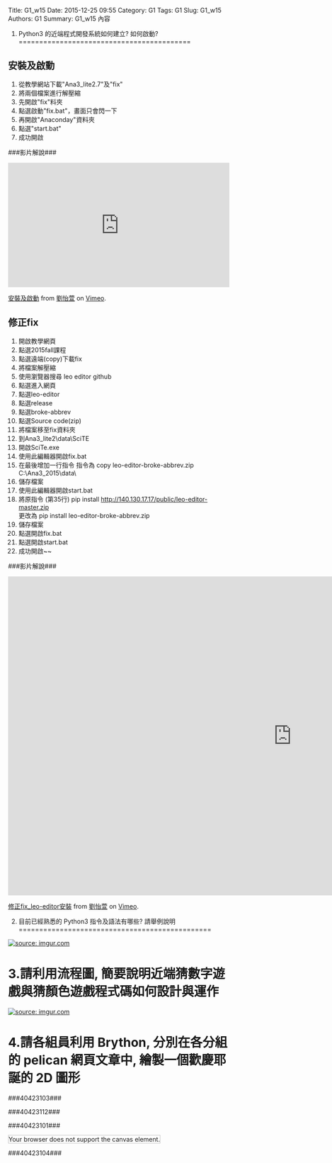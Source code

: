 Title: G1_w15
Date: 2015-12-25 09:55
Category: G1
Tags: G1
Slug: G1_w15
Authors: G1
Summary: G1_w15 內容

 1. Python3 的近端程式開發系統如何建立? 如何啟動?
==========================================
            
                    
                        
安裝及啟動
-----------------
1. 從教學網站下載"Ana3_lite2.7"及"fix"
2. 將兩個檔案進行解壓縮
3. 先開啟"fix"料夾
4. 點選啟動"fix.bat"，畫面只會閃一下
5. 再開啟"Anaconday"資料夾
6. 點選"start.bat"
7. 成功開啟
        
            
###影片解說###
                                            
<iframe src="https://player.vimeo.com/video/145948723" width="500" height="281" frameborder="0" webkitallowfullscreen mozallowfullscreen allowfullscreen></iframe> <p><a href="https://vimeo.com/145948723">安裝及啟動</a> from <a href="https://vimeo.com/user45467634">劉怡萱</a> on <a href="https://vimeo.com">Vimeo</a>.</p>
            
               
                
修正fix
-----------
1. 開啟教學網頁
2. 點選2015fall課程
3. 點選遠端(copy)下載fix
4. 將檔案解壓縮
5. 使用瀏覽器搜尋 leo editor github
6. 點選進入網頁
7. 點選leo-editor
8. 點選release
9. 點選broke-abbrev
10. 點選Source code(zip)
11. 將檔案移至fix資料夾
12. 到Ana3_lite2\data\SciTE
13. 開啟SciTe.exe 
14. 使用此編輯器開啟fix.bat
15. 在最後增加一行指令
      指令為  copy leo-editor-broke-abbrev.zip C:\Ana3_2015\data\                            
16. 儲存檔案
17. 使用此編輯器開啟start.bat
18. 將原指令 (第35行) pip install http://140.130.17.17/public/leo-editor-master.zip           
     更改為 pip install leo-editor-broke-abbrev.zip
19. 儲存檔案
20. 點選開啟fix.bat
21. 點選開啟start.bat
22. 成功開啟~~                
                    
                    
###影片解說###
                            
                            

<iframe src="https://player.vimeo.com/video/147597320" width="1280" height="720" frameborder="0" webkitallowfullscreen mozallowfullscreen allowfullscreen></iframe> <p><a href="https://vimeo.com/147597320">修正fix_leo-editor安裝</a> from <a href="https://vimeo.com/user45467634">劉怡萱</a> on <a href="https://vimeo.com">Vimeo</a>.</p>
            
                
                
 2. 目前已經熟悉的 Python3 指令及語法有哪些? 請舉例說明
===============================================
                    
                            
                            
                            
<a href="http://imgur.com/FxIA2DT"><img src="http://i.imgur.com/FxIA2DT.jpg" title="source: imgur.com" /></a>
                    
                            
                            
                            
3.請利用流程圖, 簡要說明近端猜數字遊戲與猜顏色遊戲程式碼如何設計與運作
===============================================================
                
                
                
                
<a href="http://imgur.com/Vb0uBlB"><img src="http://i.imgur.com/Vb0uBlB.jpg" title="source: imgur.com" /></a>
            
            
            
            
4.請各組員利用 Brython, 分別在各分組的 pelican 網頁文章中, 繪製一個歡慶耶誕的 2D 圖形
=======================================================================
                    
                    
                    
###40423103###
                                
                                    
<!-- 導入 brython.js -->

<script type="text/javascript" src="js/Brython3.2.3-20151122-082712/G1-40423103.js"></script>

<!-- 啟動 brython() -->

<script>
window.onload=function(){
brython(1);
}
</script>

<!-- 以下利用 Brython 程式執行繪圖 -->

<canvas id="plotarea" width="400" height="410"></canvas>

<script type="text/python3">
# 導入 doc
from browser import document as doc
from browser import console
import math

# 準備繪圖畫布
canvas = doc["plotarea"]
ctx = canvas.getContext("2d")
    

ctx.beginPath()
grd=ctx.createLinearGradient(0,0,0,400)
grd.addColorStop(1,"#FF0000")
grd.addColorStop(0,"#FFFF00")
ctx.lineWidth = 20
ctx.strokeStyle = grd
ctx.moveTo(0,0)
ctx.lineTo(0,400)
ctx.stroke()

ctx.beginPath()
grd=ctx.createLinearGradient(400,0,0,0)
grd.addColorStop(1,"#FFFF00")
grd.addColorStop(0,"#00FF00")
ctx.strokeStyle = grd
ctx.moveTo(0,0)
ctx.lineTo(400,0)
ctx.stroke()

ctx.beginPath()
grd=ctx.createLinearGradient(0,400,0,0)
grd.addColorStop(1,"#00FF00")
grd.addColorStop(0,"#FFFF00")
ctx.strokeStyle = grd
ctx.moveTo(400,0)
ctx.lineTo(400,400)
ctx.stroke()

ctx.beginPath()
grd=ctx.createLinearGradient(0,0,400,0)
grd.addColorStop(0,"#FF0000")
grd.addColorStop(1,"#FFFF00")
ctx.strokeStyle = grd
ctx.moveTo(0,410)
ctx.lineTo(400,410)
ctx.stroke()


ctx.beginPath()
ctx.moveTo(140, 60)
ctx.quadraticCurveTo(170, 45, 200, 15)
ctx.moveTo(200, 12)
ctx.quadraticCurveTo(230, 43, 260, 61)
ctx.moveTo(260, 60)
ctx.lineTo(140, 60)

ctx.moveTo(100, 120)
ctx.quadraticCurveTo(150, 95, 180, 60)
ctx.moveTo(220, 60)
ctx.quadraticCurveTo(250, 95, 300, 120)
ctx.moveTo(100, 120)
ctx.lineTo(300, 120)

ctx.moveTo(60, 190)
ctx.quadraticCurveTo(120, 165, 160, 120)
ctx.moveTo(240, 120)
ctx.quadraticCurveTo(280, 165, 340, 190)
ctx.moveTo(60, 190)
ctx.lineTo(340, 190)

ctx.moveTo(20, 270)
ctx.quadraticCurveTo(80, 250, 140, 190)
ctx.moveTo(260, 190)
ctx.quadraticCurveTo(320, 250, 380, 270)
ctx.moveTo(20, 270)
ctx.lineTo(380, 270)

ctx.lineWidth = 5
ctx.strokeStyle = "#008800"
ctx.stroke()


ctx.fillStyle = "#663300"
ctx.fillRect(180,271.5,40,129)


ctx.beginPath()
ctx.fillStyle = "#9900FF"
ctx.fillRect(260,340,60,60)
ctx.stroke()

ctx.moveTo(260,370)
ctx.lineTo(320,370)

ctx.moveTo(290,340)
ctx.lineTo(290,400)

ctx.moveTo(290,340)
ctx.lineTo(260,320)

ctx.moveTo(290,340)
ctx.lineTo(280,300)

ctx.moveTo(258,321)
ctx.lineTo(282,300)

ctx.moveTo(290,340)
ctx.lineTo(300,300)

ctx.moveTo(290,340)
ctx.lineTo(320,320)

ctx.moveTo(298,300)
ctx.lineTo(322,320)

ctx.lineWidth = 5
ctx.strokeStyle = "#FFCC00"
ctx.stroke()


ctx.beginPath()
ctx.fillStyle = "#000099"
ctx.fillRect(60,340,100,60)

ctx.moveTo(60,370)
ctx.lineTo(160,370)

ctx.moveTo(110,340)
ctx.lineTo(110,400)

ctx.moveTo(111.5,341.5)
ctx.lineTo(100,310)

ctx.moveTo(111.5,341.5)
ctx.lineTo(80,330)

ctx.moveTo(101.5,310)
ctx.lineTo(78.5,330)

ctx.moveTo(111.5,341.5)
ctx.lineTo(140,330)

ctx.moveTo(111.5,341.5)
ctx.lineTo(120,310)

ctx.moveTo(141.5,330)
ctx.lineTo(118.5,310)

ctx.lineWidth = 5
ctx.strokeStyle = "#CC0000"
ctx.stroke()


ctx.fillStyle = "#66CCFF"
ctx.font = "23px Dutch801 XBd BT"
ctx.fillText("Merry ",13,28)
ctx.font = "23px Dutch801 XBd BT"
ctx.fillText("Christmas",13,48)
ctx.font = "23px Dutch801 XBd BT"
ctx.fillText("&",13,68)
ctx.font = "23px Dutch801 XBd BT"
ctx.fillText("Happy New ",13,88)
ctx.font = "23px Dutch801 XBd BT"
ctx.fillText("Year ",13,108)
ctx.stroke()


ctx.beginPath()

ctx.moveTo(210, 24)
ctx.quadraticCurveTo(200, 50, 160, 60)

ctx.moveTo(160,78)
ctx.quadraticCurveTo(200, 110, 270, 120)

ctx.moveTo(285, 160)
ctx.quadraticCurveTo(250, 180, 200, 190)

ctx.moveTo(280, 210)
ctx.quadraticCurveTo(220, 240, 70, 270)

ctx.lineWidth = 3
ctx.strokeStyle = "#CC0000"
ctx.stroke()


ctx.beginPath()

ctx.moveTo(225, 35)
ctx.quadraticCurveTo(220, 55, 200, 58)

ctx.moveTo(230, 70)
ctx.quadraticCurveTo(200, 105, 130, 120)

ctx.moveTo(130, 150)
ctx.quadraticCurveTo(180, 180, 300, 190)

ctx.moveTo(320, 240)
ctx.quadraticCurveTo(300, 260, 210, 270)

ctx.lineWidth = 3
ctx.strokeStyle = "#FFFF33"
ctx.stroke()


ctx.beginPath()

ctx.moveTo(172,38)
ctx.quadraticCurveTo(200, 50, 240, 60)


ctx.moveTo(245, 85)
ctx.quadraticCurveTo(240, 100, 190, 120)

ctx.moveTo(260, 140)
ctx.quadraticCurveTo(180, 180, 100, 190)

ctx.moveTo(92, 230)
ctx.quadraticCurveTo(250, 260, 330, 270)

ctx.lineWidth = 3
ctx.strokeStyle = "#0099FF"
ctx.stroke()


ctx.beginPath()
ctx.fillStyle = "#FF359A"
ctx.font = "10px ScriptS"
ctx.fillText("40423103 ",325,398)
ctx.stroke()

</script> 




<script>
window.onload=function(){
brython(1);
}
</script>
                
                    
                    
                    
                    
###40423112###
                
                
<!-- 導入 brython.js -->

<script type="text/javascript" src="js/Brython3.2.3-20151122-082712/40423112.js"></script>

<!-- 啟動 brython() -->

<script>
window.onload=function(){
brython(1);
}
</script>

<!-- 以下利用 Brython 程式執行繪圖 -->

<canvas id="plotarea2" width="300" height="200"></canvas>

<script type="text/python3">
# 導入 doc
from browser import document as doc
from browser import console
import math

# 準備繪圖畫布
canvas = doc["plotarea2"]
ctx = canvas.getContext("2d")

# 開始畫直線
ctx.beginPath()
ctx.lineWidth = 1
ctx.moveTo(50, 0)
ctx.lineTo(30, 30)
ctx.strokeStyle = "#FF0000"
ctx.stroke()

ctx.beginPath()
ctx.lineWidth = 1
ctx.moveTo(50, 0)
ctx.lineTo(70, 30)
ctx.strokeStyle = "#0000ff"
ctx.stroke()

ctx.beginPath()
ctx.lineWidth = 1
ctx.moveTo(30,30)
ctx.lineTo(45, 30)
ctx.strokeStyle = "#0000ff"
ctx.stroke() 
</script>            
            
            
            
###40423101###

<!-- 導入 brython.js -->

<script type="text/javascript" src="http://brython.info/src/brython_dist.js"></script>

<!-- 啟動 brython() -->

<script>
window.onload=function(){
brython(1);
}
</script>

<!-- 以下利用 Brython 程式執行繪圖 -->

<canvas id="plotarea2" width="0" height="0"></canvas>

<script type="text/python3">
# 導入 doc
from browser import document as doc
from browser import console
import math

# 準備繪圖畫布
canvas2 = doc["plotarea2"]
ctx22 = canvas2.getContext("2d")




</script>


<script>
window.onload=function(){
brython(1);
}
</script>


<!DOCTYPE html>
<html>
<body>

<canvas id="myCanvas" width="400" height="400"
style="border:1px solid #c3c3c3;">
Your browser does not support the canvas element.
</canvas>

<script>
var canvas = document.getElementById("myCanvas");
var ctx2 = canvas.getContext("2d");
ctx2.fillStyle = "#9F5000";
ctx2.fillRect(180,307.5,40,100);

ctx2.beginPath();
ctx2.lineWidth=5
ctx2.strokeStyle = "#9AFF02";
ctx2.moveTo(200,70);
ctx2.lineTo(100,150);
ctx2.stroke();

ctx2.beginPath();
ctx2.moveTo(200,70);
ctx2.lineTo(300,150);
ctx2.stroke();

ctx2.beginPath();
ctx2.moveTo(100,150);
ctx2.lineTo(300,150);
ctx2.stroke();

ctx2.beginPath();
ctx2.moveTo(160,150);
ctx2.lineTo(80,230);
ctx2.stroke();

ctx2.beginPath();
ctx2.moveTo(240,150);
ctx2.lineTo(320,230);
ctx2.stroke();

ctx2.beginPath();
ctx2.moveTo(80,230);
ctx2.lineTo(320,230);
ctx2.stroke();

ctx2.beginPath();
ctx2.moveTo(140,230);
ctx2.lineTo(60,310);
ctx2.stroke();

ctx2.beginPath();
ctx2.moveTo(260,230);
ctx2.lineTo(340,310);
ctx2.stroke();

ctx2.beginPath();
ctx2.moveTo(60,310);
ctx2.lineTo(340,310);
ctx2.stroke();

ctx2.beginPath();
ctx2.lineWidth=6
ctx2.strokeStyle = "#FFFF37";
ctx2.moveTo(200,10);
ctx2.lineTo(180,30);
ctx2.stroke();

ctx2.beginPath();
ctx2.moveTo(200,10);
ctx2.lineTo(220,30);
ctx2.stroke();

ctx2.beginPath();
ctx2.moveTo(180,30);
ctx2.lineTo(160,30);
ctx2.stroke();

ctx2.beginPath();
ctx2.moveTo(220,30);
ctx2.lineTo(240,30);
ctx2.stroke();

ctx2.beginPath();
ctx2.moveTo(160,30);
ctx2.lineTo(180,50);
ctx2.stroke();

ctx2.beginPath();
ctx2.moveTo(180,50);
ctx2.lineTo(170,70);
ctx2.stroke();

ctx2.beginPath();
ctx2.moveTo(170,70);
ctx2.lineTo(200,50);
ctx2.stroke();

ctx2.beginPath();
ctx2.moveTo(200,50);
ctx2.lineTo(230,70);
ctx2.stroke();

ctx2.beginPath();
ctx2.moveTo(230,70);
ctx2.lineTo(220,50);
ctx2.stroke();

ctx2.beginPath();
ctx2.moveTo(220,50);
ctx2.lineTo(240,30);
ctx2.stroke();

ctx2.beginPath();
ctx2.lineWidth=4
ctx2.strokeStyle = "#FF0000";
ctx2.moveTo(200,70);
ctx2.lineTo(200,50);
ctx2.stroke();



ctx2.beginPath();
var canvas = document.getElementById("myCanvas");
var ctx2 = canvas.getContext("2d");
ctx2.moveTo(0,0);
ctx2.strokeStyle = "#FFBFFF";
ctx2.lineTo(400,0);
ctx2.lineWidth=5
ctx2.stroke();


ctx2.beginPath();
var canvas = document.getElementById("myCanvas");
var ctx2 = canvas.getContext("2d");
ctx2.moveTo(0,0);
ctx2.strokeStyle = "#FFBFFF";
ctx2.lineTo(0,400);
ctx2.lineWidth=5
ctx2.stroke();


ctx2.beginPath();
var canvas = document.getElementById("myCanvas");
var ctx2 = canvas.getContext("2d");
ctx2.moveTo(400,400);
ctx2.strokeStyle = "#FFBFFF";
ctx2.lineTo(400,0);
ctx2.lineWidth=5
ctx2.stroke();

ctx2.beginPath();
var canvas = document.getElementById("myCanvas");
var ctx2 = canvas.getContext("2d");
ctx2.moveTo(400,400);
ctx2.strokeStyle = "#FFBFFF";
ctx2.lineTo(0,400);
ctx2.lineWidth=5
ctx2.stroke();

ctx2.beginPath();
var canvas = document.getElementById("myCanvas");
var ctx2 = canvas.getContext("2d");
ctx2.beginPath();
ctx2.arc(52.5,345,10,0,2*Math.PI);
ctx2.fillStyle = "#FF0000";
ctx2.fill();

ctx2.beginPath();
var canvas = document.getElementById("myCanvas");
var ctx2 = canvas.getContext("2d");
ctx2.beginPath();
ctx2.arc(52.5,375,20,0,2*Math.PI);
ctx2.fillStyle = "#FF0000";
ctx2.fill();

ctx2.beginPath();
var canvas = document.getElementById("myCanvas");
var ctx2 = canvas.getContext("2d");
ctx2.fillStyle = "#d3a4ff";
ctx2.fillRect(45.35,353,12,4);

ctx2.beginPath();
var canvas = document.getElementById("myCanvas");
var ctx2 = canvas.getContext("2d");
ctx2.fillStyle = "#d3a4ff";
ctx2.fillRect(56,353,4,12);

ctx2.beginPath();
var canvas = document.getElementById("myCanvas");
var ctx2 = canvas.getContext("2d");
ctx2.beginPath();
ctx2.arc(575,350,180,0,2*Math.PI);
ctx2.fillStyle = "#d3a4ff";
ctx2.fill();

ctx2.beginPath();
var canvas = document.getElementById("myCanvas");
var ctx2 = canvas.getContext("2d");
ctx2.beginPath();
ctx2.arc(575,250,180,0,2*Math.PI);
ctx2.fillStyle = "#d3a4ff";
ctx2.fill();

ctx2.beginPath();
var canvas = document.getElementById("myCanvas");
var ctx2 = canvas.getContext("2d");
ctx2.beginPath();
ctx2.arc(575,150,180,0,2*Math.PI);
ctx2.fillStyle = "#d3a4ff";
ctx2.fill();

ctx2.beginPath();
var canvas = document.getElementById("myCanvas");
var ctx2 = canvas.getContext("2d");
ctx2.beginPath();
ctx2.arc(575,50,180,0,2*Math.PI);
ctx2.fillStyle = "#d3a4ff";
ctx2.fill();

ctx2.beginPath();
var canvas = document.getElementById("myCanvas");
var ctx2 = canvas.getContext("2d");
ctx2.beginPath();
ctx2.arc(50,575,180,0,2*Math.PI);
ctx2.fillStyle = "#d3a4ff";
ctx2.fill();

ctx2.beginPath();
var canvas = document.getElementById("myCanvas");
var ctx2 = canvas.getContext("2d");
ctx2.beginPath();
ctx2.arc(150,575,180,0,2*Math.PI);
ctx2.fillStyle = "#d3a4ff";
ctx2.fill();


ctx2.beginPath();
var canvas = document.getElementById("myCanvas");
var ctx2 = canvas.getContext("2d");
ctx2.beginPath();
ctx2.arc(250,575,180,0,2*Math.PI);
ctx2.fillStyle = "#d3a4ff";
ctx2.fill();


ctx2.beginPath();
var canvas = document.getElementById("myCanvas");
var ctx2 = canvas.getContext("2d");
ctx2.beginPath();
ctx2.arc(350,575,180,0,2*Math.PI);
ctx2.fillStyle = "#d3a4ff";
ctx2.fill();


ctx2.beginPath();
var canvas = document.getElementById("myCanvas");
var ctx2 = canvas.getContext("2d");
ctx2.beginPath();
ctx2.arc(-175,50,180,0,2*Math.PI);
ctx2.fillStyle = "#d3a4ff";
ctx2.fill();

ctx2.beginPath();
var canvas = document.getElementById("myCanvas");
var ctx2 = canvas.getContext("2d");
ctx2.beginPath();
ctx2.arc(-175,150,180,0,2*Math.PI);
ctx2.fillStyle = "#d3a4ff";
ctx2.fill();

ctx2.beginPath();
var canvas = document.getElementById("myCanvas");
var ctx2 = canvas.getContext("2d");
ctx2.beginPath();
ctx2.arc(-175,250,180,0,2*Math.PI);
ctx2.fillStyle = "#d3a4ff";
ctx2.fill();

ctx2.beginPath();
var canvas = document.getElementById("myCanvas");
var ctx2 = canvas.getContext("2d");
ctx2.beginPath();
ctx2.arc(-175,350,180,0,2*Math.PI);
ctx2.fillStyle = "#d3a4ff";
ctx2.fill();

ctx2.beginPath();
var canvas = document.getElementById("myCanvas");
var ctx2 = canvas.getContext("2d");
ctx2.beginPath();
ctx2.arc(50,-175,180,0,2*Math.PI);
ctx2.fillStyle = "#d3a4ff";
ctx2.fill();

ctx2.beginPath();
var canvas = document.getElementById("myCanvas");
var ctx2 = canvas.getContext("2d");
ctx2.beginPath();
ctx2.arc(150,-175,180,0,2*Math.PI);
ctx2.fillStyle = "#d3a4ff";
ctx2.fill();

ctx2.beginPath();
var canvas = document.getElementById("myCanvas");
var ctx2 = canvas.getContext("2d");
ctx2.beginPath();
ctx2.arc(250,-175,180,0,2*Math.PI);
ctx2.fillStyle = "#d3a4ff";
ctx2.fill();

ctx2.beginPath();
var canvas = document.getElementById("myCanvas");
var ctx2 = canvas.getContext("2d");
ctx2.beginPath();
ctx2.arc(350,-175,180,0,2*Math.PI);
ctx2.fillStyle = "#d3a4ff";
ctx2.fill();


</script>
                
                
                
###40423104###
<!-- 導入 brython.js -->

<script type="text/javascript" src="http://brython.info/src/brython_dist.js"></script>

<!-- 啟動 brython() -->

<script>
window.onload=function(){
brython(1);
}
</script>

<!-- 以下利用 Brython 程式執行繪圖 -->

<canvas id="syuan3" width="600" height="600"></canvas>

<script type="text/python3">
# 導入 doc
from browser import document as doc
from browser import console
import math

# 準備繪圖畫布
canvas3 = doc["syuan3"]
ctx2 = canvas3.getContext("2d")

grd = ctx2.createLinearGradient(100, 200,500, 300);
grd.addColorStop(0,"#B94FFF");
grd.addColorStop(1,"#66FFFF");


ctx2.strokeStyle = grd;
ctx2.lineWidth = 20;
ctx2.strokeRect(0, 0, 600, 600);

grd = ctx2.createLinearGradient(20,0,30,500);
grd.addColorStop(0,"#BBFFEE");
grd.addColorStop(1,"#E8CCFF");

ctx2.fillStyle = grd;
ctx2.fillRect(10,10,580,580);

ctx2.fillStyle="#FF8888";
ctx2.fillRect(380, 508, 80, 60);

ctx2.beginPath();
ctx2.lineCap="round";
ctx2.lineWidth = 10;
ctx2.strokeStyle="#FF0000"
ctx2.moveTo(420, 508);
ctx2.lineTo(420, 568);
ctx2.moveTo(380, 538);
ctx2.lineTo(460, 538);
ctx2.moveTo(430, 487);
ctx2.lineTo(440, 490);
ctx2.lineTo(440, 500);
ctx2.lineTo(420, 508);
ctx2.lineTo(400, 500);
ctx2.lineTo(400, 490);
ctx2.lineTo(410, 487);
ctx2.lineTo(420, 508);
ctx2.lineTo(430, 487);
ctx2.stroke();


ctx2.fillStyle="#FFAA33";
ctx2.fillRect(420, 360, 100, 80);

ctx2.beginPath();
ctx2.lineCap="round";
ctx2.lineWidth = 10;
ctx2.strokeStyle="#E63F00"
ctx2.moveTo(480, 337);
ctx2.lineTo(490, 340);
ctx2.lineTo(490, 350);
ctx2.lineTo(470, 360);
ctx2.lineTo(450, 350);
ctx2.lineTo(450, 340);
ctx2.lineTo(460, 337);
ctx2.lineTo(470, 360);
ctx2.lineTo(480, 337);
ctx2.moveTo(470, 360);
ctx2.lineTo(470, 440);
ctx2.moveTo(420, 400);
ctx2.lineTo(520, 400);
ctx2.stroke();


ctx2.fillStyle="#FF88C2";
ctx2.fillRect(440, 180, 120, 100);

ctx2.beginPath();
ctx2.lineCap="round";
ctx2.lineWidth = 10;
ctx2.strokeStyle="#BA55D3"
ctx2.moveTo(510, 153);
ctx2.lineTo(520, 160);
ctx2.lineTo(520, 170);
ctx2.lineTo(500, 180);
ctx2.lineTo(480, 170);
ctx2.lineTo(480, 160);
ctx2.lineTo(490, 153);
ctx2.lineTo(500, 180);
ctx2.lineTo(510, 153);
ctx2.moveTo(500, 180);
ctx2.lineTo(500, 280);
ctx2.moveTo(440, 230);
ctx2.lineTo(560, 230);
ctx2.stroke();


ctx2.fillStyle="    #FF77FF";
ctx2.fillRect(340, 80, 80, 80);

ctx2.beginPath();
ctx2.lineCap="round";
ctx2.lineWidth = 10;
ctx2.strokeStyle="#C71585"
ctx2.moveTo(390, 57);
ctx2.lineTo(400, 60);
ctx2.lineTo(400, 70);
ctx2.lineTo(380, 80);
ctx2.lineTo(360, 70);
ctx2.lineTo(360, 60);
ctx2.lineTo(370, 57);
ctx2.lineTo(380, 80);
ctx2.lineTo(390, 57);
ctx2.moveTo(380, 80);
ctx2.lineTo(380, 160);
ctx2.moveTo(340, 120);
ctx2.lineTo(420, 120);
ctx2.stroke();






ctx2.beginPath();
ctx2.lineWidth = 10;
ctx2.strokeStyle="#BB5500"
ctx2.lineJoin = "round";
ctx2.moveTo(200,485);
ctx2.lineTo(240,485);
ctx2.lineTo(260,565);
ctx2.lineTo(180,565);
ctx2.lineTo(200,485);
ctx2.lineTo(240,485);
ctx2.stroke();

ctx2.beginPath();
ctx2.lineWidth = 10;
ctx2.strokeStyle="#008866"
ctx2.lineJoin = "round";
ctx2.moveTo(140,420);
ctx2.lineTo(300,410);
ctx2.lineTo(360,470);
ctx2.lineTo(80,470);
ctx2.lineTo(140,420);
ctx2.lineTo(300,410);
ctx2.stroke();

ctx2.beginPath();
ctx2.lineWidth = 10;
ctx2.strokeStyle="#00DDAA"
ctx2.lineJoin = "round";
ctx2.moveTo(160,340);
ctx2.lineTo(280,350);
ctx2.lineTo(315,390);
ctx2.lineTo(120,400);
ctx2.lineTo(160,340);
ctx2.lineTo(280,350);
ctx2.stroke();

ctx2.beginPath();
ctx2.lineWidth =8;
ctx2.strokeStyle="#00FF00"
ctx2.lineJoin = "round";
ctx2.moveTo(180,280);
ctx2.lineTo(250,270);
ctx2.lineTo(308,334);
ctx2.lineTo(140,320);
ctx2.lineTo(180,280);
ctx2.lineTo(250,270);
ctx2.stroke();

ctx2.beginPath();
ctx2.lineWidth = 10;
ctx2.strokeStyle="#00FFCC"
ctx2.lineJoin = "round";
ctx2.moveTo(212,195);
ctx2.lineTo(270,250);
ctx2.lineTo(170,265);
ctx2.lineTo(212,195);
ctx2.lineTo(270,250);
ctx2.stroke();

ctx2.beginPath();
ctx2.lineWidth = 10;
ctx2.strokeStyle="#FFFF00"
ctx2.lineJoin = "round";
ctx2.moveTo(210,127);
ctx2.lineTo(220,155);
ctx2.lineTo(243,155);
ctx2.lineTo(223,171);
ctx2.lineTo(230,195);
ctx2.lineTo(210,181);
ctx2.lineTo(190,195);
ctx2.lineTo(196,171);
ctx2.lineTo(176,155);
ctx2.lineTo(201,155);
ctx2.lineTo(210,127);
ctx2.lineTo(220,155);
ctx2.stroke();



ctx2.beginPath();
ctx2.lineCap="round";
ctx2.lineWidth = 5;
ctx2.strokeStyle="#FFFF00"
ctx2.moveTo(170, 230);
ctx2.bezierCurveTo(160, 243, 280, 284, 270, 270);
ctx2.stroke();

ctx2.beginPath();
ctx2.lineCap="round";
ctx2.lineWidth = 5;
ctx2.moveTo(130, 330);
ctx2.bezierCurveTo(132, 344, 280, 284, 270, 270);
ctx2.stroke();

ctx2.beginPath();
ctx2.lineCap="round";
ctx2.lineWidth = 5;
ctx2.moveTo(130, 330);
ctx2.bezierCurveTo(112, 350, 328, 434, 330, 410);
ctx2.stroke();


ctx2.beginPath();
ctx2.lineCap="round";
ctx2.lineWidth = 5;
ctx2.moveTo(110, 410);
ctx2.bezierCurveTo(112, 428, 320, 368, 310, 350);
ctx2.stroke();

ctx2.beginPath();
ctx2.lineCap="round";
ctx2.lineWidth = 5;
ctx2.moveTo(110, 410);
ctx2.bezierCurveTo(100, 430, 356, 508, 360, 487);
ctx2.stroke();


ctx2.beginPath();
ctx2.lineCap="round";
ctx2.lineWidth = 5;
ctx2.moveTo(73, 485);
ctx2.bezierCurveTo(76, 511, 340, 430, 330, 410);
ctx2.stroke();


ctx2.beginPath();
ctx2.arc(170,230,6.5,0,math.pi*2, True);
ctx2.fillStyle="#FF88C2"
ctx2.fill();

ctx2.beginPath();
ctx2.arc(270,270,6.5,0,math.pi*2, True);
ctx2.fillStyle="#FF88C2"
ctx2.fill();

ctx2.beginPath();
ctx2.arc(130,330,6.5,0,math.pi*2, True);
ctx2.fillStyle="#FF0088"
ctx2.fill();

ctx2.beginPath();
ctx2.arc(310,350,6.5,0,math.pi*2, True);
ctx2.fillStyle="#FF0088"
ctx2.fill();

ctx2.beginPath();
ctx2.arc(110,410,6.5,0,math.pi*2, True);
ctx2.fillStyle="#FF0000"
ctx2.fill();

ctx2.beginPath();
ctx2.arc(330,410,6.5,0,math.pi*2, True);
ctx2.fillStyle="#FF0000"
ctx2.fill();

ctx2.beginPath();
ctx2.arc(75,485,6.5,0,math.pi*2, True);
ctx2.fillStyle="#FF00FF"
ctx2.fill();

ctx2.beginPath();
ctx2.arc(360,488,6.5,0,math.pi*2, True);
ctx2.fillStyle="#FF00FF"
ctx2.fill();

ctx2.beginPath();
ctx2.fillStyle="#FF00FF"
ctx2.fillRect=(380,508,80,60)
ctx2.fill();

</script>












